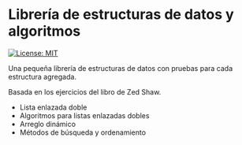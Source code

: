 # Librería de estructuras de datos y algoritmos

[![License: MIT](https://img.shields.io/badge/License-MIT-yellow.svg)](https://opensource.org/licenses/MIT)

Una pequeña librería de estructuras de datos con pruebas 
para cada estructura agregada.

Basada en los ejercicios del libro de Zed Shaw.

* Lista enlazada doble
* Algoritmos para listas enlazadas dobles
* Arreglo dinámico
* Métodos de búsqueda y ordenamiento
